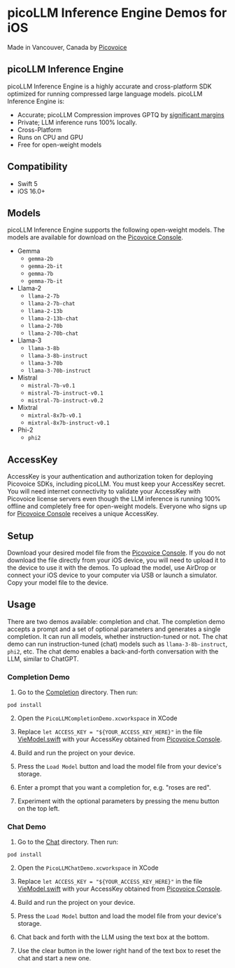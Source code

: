 # picoLLM Inference Engine Demos for iOS

Made in Vancouver, Canada by [Picovoice](https://picovoice.ai)

## picoLLM Inference Engine

picoLLM Inference Engine is a highly accurate and cross-platform SDK optimized for running compressed large language
models. picoLLM Inference Engine is:

- Accurate; picoLLM Compression improves GPTQ by [significant margins](https://picovoice.ai/blog/picollm-towards-optimal-llm-quantization/)
- Private; LLM inference runs 100% locally.
- Cross-Platform
- Runs on CPU and GPU
- Free for open-weight models

## Compatibility

- Swift 5
- iOS 16.0+

## Models

picoLLM Inference Engine supports the following open-weight models. The models are available for download on the [Picovoice Console](https://console.picovoice.ai/).

- Gemma
    - `gemma-2b`
    - `gemma-2b-it`
    - `gemma-7b`
    - `gemma-7b-it`
- Llama-2
    - `llama-2-7b`
    - `llama-2-7b-chat`
    - `llama-2-13b`
    - `llama-2-13b-chat`
    - `llama-2-70b`
    - `llama-2-70b-chat`
- Llama-3
    - `llama-3-8b`
    - `llama-3-8b-instruct`
    - `llama-3-70b`
    - `llama-3-70b-instruct`
- Mistral
    - `mistral-7b-v0.1`
    - `mistral-7b-instruct-v0.1`
    - `mistral-7b-instruct-v0.2`
- Mixtral
    - `mixtral-8x7b-v0.1`
    - `mixtral-8x7b-instruct-v0.1`
- Phi-2
  - `phi2`

## AccessKey

AccessKey is your authentication and authorization token for deploying Picovoice SDKs, including picoLLM.
You must keep your AccessKey secret. You will need internet connectivity to validate your AccessKey with
Picovoice license servers even though the LLM inference is running 100% offline and completely free for
open-weight models. Everyone who signs up for [Picovoice Console](https://console.picovoice.ai/) receives a unique AccessKey.

## Setup

Download your desired model file from the [Picovoice Console](https://console.picovoice.ai/). If you do not download the file directly from your iOS device, you will need to upload it to the device to use it with the demos. To upload the model, use AirDrop or connect your iOS device to your computer via USB or launch a simulator. Copy your model file to the device.

## Usage

There are two demos available: completion and chat. The completion demo accepts a prompt and a set of optional
parameters and generates a single completion. It can run all models, whether instruction-tuned or not. The chat demo can
run instruction-tuned (chat) models such as `llama-3-8b-instruct`, `phi2`, etc. The chat demo enables a back-and-forth
conversation with the LLM, similar to ChatGPT.

### Completion Demo

1. Go to the [Completion](Completion) directory. Then run:

```console
pod install
```

2. Open the `PicoLLMCompletionDemo.xcworkspace` in XCode

3. Replace `let ACCESS_KEY = "${YOUR_ACCESS_KEY_HERE}"` in the file [VieModel.swift](./Completion/PicoLLMCompletionDemo/ViewModel.swift) with your AccessKey obtained from [Picovoice Console](https://console.picovoice.ai/).

4. Build and run the project on your device.

5. Press the `Load Model` button and load the model file from your device's storage.

6. Enter a prompt that you want a completion for, e.g. "roses are red".

7. Experiment with the optional parameters by pressing the menu button on the top left.

### Chat Demo

1. Go to the [Chat](Chat) directory. Then run:

```console
pod install
```

2. Open the `PicoLLMChatDemo.xcworkspace` in XCode

3. Replace `let ACCESS_KEY = "${YOUR_ACCESS_KEY_HERE}"` in the file [VieModel.swift](./Chat/PicoLLMChatDemo/ViewModel.swift) with your AccessKey obtained from [Picovoice Console](https://console.picovoice.ai/).

4. Build and run the project on your device.

5. Press the `Load Model` button and load the model file from your device's storage.

6. Chat back and forth with the LLM using the text box at the bottom.

7. Use the clear button in the lower right hand of the text box to reset the chat and start a new one.
